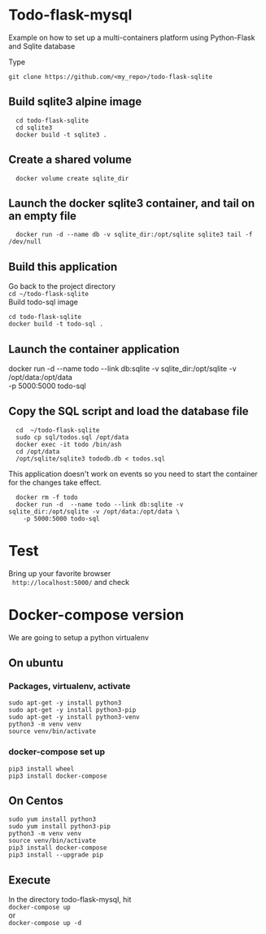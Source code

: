 # Todo-flask-mysql
Example on how to set up a multi-containers platform using Python-Flask and Sqlite database

Type   
```shell script
git clone https://github.com/<my_repo>/todo-flask-sqlite
```

## Build sqlite3 alpine image
```shell script
  cd todo-flask-sqlite
  cd sqlite3
  docker build -t sqlite3 . 
```

## Create a shared volume 
```shell script
  docker volume create sqlite_dir
```
## Launch the docker sqlite3 container, and tail on an empty file
```shell script
  docker run -d --name db -v sqlite_dir:/opt/sqlite sqlite3 tail -f /dev/null 
```
## Build this application 
Go back to the project directory  
```cd ~/todo-flask-sqlite ```  
Build todo-sql image  
```shell script
cd todo-flask-sqlite  
docker build -t todo-sql . 
```

## Launch the container application 
docker run -d  --name todo --link db:sqlite -v sqlite_dir:/opt/sqlite -v /opt/data:/opt/data \
  -p 5000:5000 todo-sql

## Copy the SQL script and load the database file
```shell script
  cd  ~/todo-flask-sqlite
  sudo cp sql/todos.sql /opt/data
  docker exec -it todo /bin/ash
  cd /opt/data 
  /opt/sqlite/sqlite3 tododb.db < todos.sql  
```
This application doesn't work on events so you need to start the container for the changes take effect.   
```shell script
  docker rm -f todo 
  docker run -d  --name todo --link db:sqlite -v sqlite_dir:/opt/sqlite -v /opt/data:/opt/data \
    -p 5000:5000 todo-sql
```

# Test
Bring up your favorite browser   
``` http://localhost:5000/```
and check 

# Docker-compose version 
We are going to setup a python virtualenv 
## On ubuntu
### Packages, virtualenv, activate  
```code
sudo apt-get -y install python3
sudo apt-get -y install python3-pip
sudo apt-get -y install python3-venv
python3 -m venv venv
source venv/bin/activate
```
### docker-compose set up
```code 
pip3 install wheel
pip3 install docker-compose
```
## On Centos
```code 
sudo yum install python3
sudo yum install python3-pip
python3 -m venv venv
source venv/bin/activate
pip3 install docker-compose
pip3 install --upgrade pip
```
## Execute
In the directory todo-flask-mysql, hit   
```docker-compose up ```  
or  
```docker-compose up -d```


